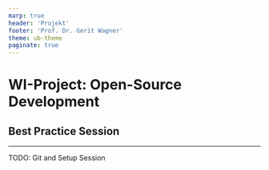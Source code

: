 ```yaml
---
marp: true
header: 'Projekt'
footer: 'Prof. Dr. Gerit Wagner'
theme: ub-theme
paginate: true
---
```


# WI-Project: Open-Source Development

## Best Practice Session

---
<!-- paginate: true -->

TODO: Git and Setup Session